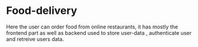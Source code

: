 # Food-delivery
Here the user can order food from online restaurants, it has mostly the frontend part as well as backend used to store user-data , authenticate user and retreive users data.
